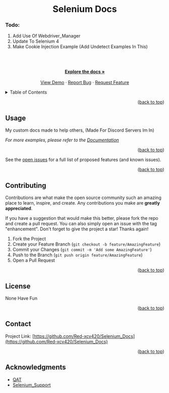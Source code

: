 <div id="top"></div>



<!-- PROJECT LOGO -->
<br />


<h1 align="center">Selenium Docs</h1>
<h3>Todo: </h3>
<ol>
  <li>Add Use Of Webdriver_Manager</li>
  <li>Update To Selenium 4</li>
  <li>Make Cookie Injection Example (Add Undetect Examples In This)</li>
</ol>

  <br />
  <p align="center">
    <br />
    <a href="https://github.com/Red-xcv420/Selenium_Docs/"><strong>Explore the docs »</strong></a>
    <br />
    <br />
    <a href="https://github.com/Red-xcv420/Selenium_Docs/">View Demo</a>
    ·
    <a href="https://github.com/Red-xcv420/Selenium_Docs/issues">Report Bug</a>
    ·
    <a href="https://github.com/Red-xcv420/Selenium_Docs/issues">Request Feature</a>
  </p>
</div>



<!-- TABLE OF CONTENTS -->
<details>
  <summary>Table of Contents</summary>
  <ol>
    <li><a href="#usage">Usage</a></li>
    <li><a href="#contributing">Contributing</a></li>
    <li><a href="#contact">Contact</a></li>
    <li><a href="#acknowledgments">Acknowledgments</a></li>
  </ol>
</details>


<p align="right">(<a href="#top">back to top</a>)</p>



<!-- USAGE EXAMPLES -->
## Usage

My custom docs made to help others, (Made For Discord Servers Im In)

_For more examples, please refer to the [Documentation](https://selenium-python.readthedocs.io/)_

<p align="right">(<a href="#top">back to top</a>)</p>

See the [open issues](https://github.com/Red-xcv420/Selenium_Docs/issues) for a full list of proposed features (and known issues).

<p align="right">(<a href="#top">back to top</a>)</p>



<!-- CONTRIBUTING -->
## Contributing

Contributions are what make the open source community such an amazing place to learn, inspire, and create. Any contributions you make are **greatly appreciated**.

If you have a suggestion that would make this better, please fork the repo and create a pull request. You can also simply open an issue with the tag "enhancement".
Don't forget to give the project a star! Thanks again!

1. Fork the Project
2. Create your Feature Branch (`git checkout -b feature/AmazingFeature`)
3. Commit your Changes (`git commit -m 'Add some AmazingFeature'`)
4. Push to the Branch (`git push origin feature/AmazingFeature`)
5. Open a Pull Request

<p align="right">(<a href="#top">back to top</a>)</p>



<!-- LICENSE -->
## License

None Have Fun

<p align="right">(<a href="#top">back to top</a>)</p>



<!-- CONTACT -->
## Contact

Project Link: [https://github.com/Red-xcv420/Selenium_Docs](https://github.com/Red-xcv420/Selenium_Docs)

<p align="right">(<a href="#top">back to top</a>)</p>



<!-- ACKNOWLEDGMENTS -->
## Acknowledgments

* [QAT](https://discord.gg/bq3AcfdT6z)
* [Selenium_Support](https://discord.gg/XJm8cWXuYN)

